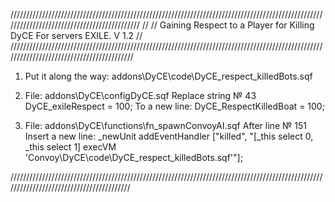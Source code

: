 ////////////////////////////////////////////////////////////////////////////////////////////////////////////////////////////////////////////                                                                                                                                      //
//                                   Gaining Respect to a Player for Killing DyCE For servers EXILE. V 1.2                              // 
//////////////////////////////////////////////////////////////////////////////////////////////////////////////////////////////////////////
1. Put it along the way:
   addons\DyCE\code\DyCE_respect_killedBots.sqf
   
2. File:
   addons\DyCE\configDyCE.sqf 
   Replace string № 43 
   DyCE_exileRespect = 100; 
   To a new line:
   DyCE_RespectKilledBoat = 100;  
   
3. File:
   addons\DyCE\functions\fn_spawnConvoyAI.sqf
   After line № 151 
   Insert a new line:
   _newUnit addEventHandler ["killed", "[_this select 0, _this select 1] execVM 'Convoy\DyCE\code\DyCE_respect_killedBots.sqf'"];
   
/////////////////////////////////////////////////////////////////////////////////////////////////////////////////////////////////////////
